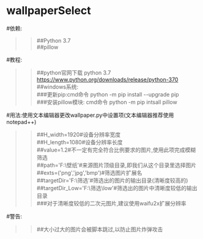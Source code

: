 # wallpaperSelect

#依赖:<br>
>>##Python 3.7<br>
  ##pillow<br>

#教程:<br>
>>##python官网下载 python 3.7  https://www.python.org/downloads/release/python-370<br>
>>##windows系统:<br>
>>###更新pip:cmd命令 python -m pip install --upgrade pip<br>
>>###安装pillow模块: cmd命令 python -m pip intsall pillow<br>

#用法:使用文本编辑器更改wallpaper.py中设置项(文本编辑器推荐使用notepad++)<br>
>>##H_width=1920#设备分辨率宽度<br>
>>##H_length=1080#设备分辨率长度<br>
>>##value=1.2#不一定有完全符合比例要求的图片,使用此项完成模糊筛选<br>
>>##path='F:\壁纸'#来源图片顶级目录,即我们从这个目录里选择图片<br>
>>##exts=('png','jpg','bmp')#筛选图片扩展名<br>
>>##targetDir='F:\筛选'#筛选出的图片的输出目录(清晰度较高的)<br>
>>##targetDir_Low='F:\筛选\low'#筛选出的图片中清晰度较低的输出目录<br>
>>###对于清晰度较低的二次元图片,建议使用waifu2x扩展分辨率<br>

#警告:<br>
>>##大小过大的图片会被脚本跳过,以防止图片炸弹攻击<br>
